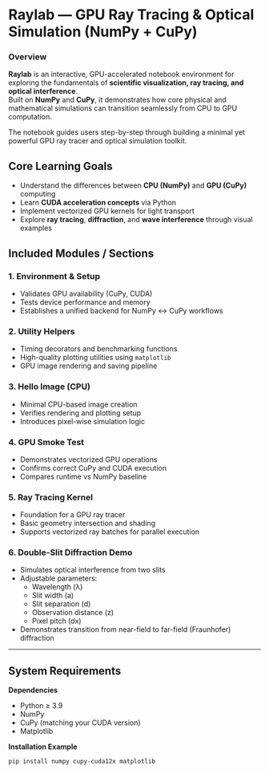 # Raylab — GPU Ray Tracing & Optical Simulation (NumPy + CuPy)

### Overview
**Raylab** is an interactive, GPU-accelerated notebook environment for exploring the fundamentals of **scientific visualization, ray tracing, and optical interference**.  
Built on **NumPy** and **CuPy**, it demonstrates how core physical and mathematical simulations can transition seamlessly from CPU to GPU computation.

The notebook guides users step-by-step through building a minimal yet powerful GPU ray tracer and optical simulation toolkit.



## Core Learning Goals

- Understand the differences between **CPU (NumPy)** and **GPU (CuPy)** computing  
- Learn **CUDA acceleration concepts** via Python  
- Implement vectorized GPU kernels for light transport  
- Explore **ray tracing**, **diffraction**, and **wave interference** through visual examples  



## Included Modules / Sections

### 1. **Environment & Setup**
- Validates GPU availability (CuPy, CUDA)  
- Tests device performance and memory  
- Establishes a unified backend for NumPy ↔ CuPy workflows  

### 2. **Utility Helpers**
- Timing decorators and benchmarking functions  
- High-quality plotting utilities using `matplotlib`  
- GPU image rendering and saving pipeline  

### 3. **Hello Image (CPU)**
- Minimal CPU-based image creation  
- Verifies rendering and plotting setup  
- Introduces pixel-wise simulation logic  

### 4. **GPU Smoke Test**
- Demonstrates vectorized GPU operations  
- Confirms correct CuPy and CUDA execution  
- Compares runtime vs NumPy baseline  

### 5. **Ray Tracing Kernel**
- Foundation for a GPU ray tracer  
- Basic geometry intersection and shading  
- Supports vectorized ray batches for parallel execution  

### 6. **Double-Slit Diffraction Demo**
- Simulates optical interference from two slits  
- Adjustable parameters:
  - Wavelength (λ)
  - Slit width (a)
  - Slit separation (d)
  - Observation distance (z)
  - Pixel pitch (dx)
- Demonstrates transition from near-field to far-field (Fraunhofer) diffraction  

---

## System Requirements

**Dependencies**
- Python ≥ 3.9  
- NumPy  
- CuPy (matching your CUDA version)  
- Matplotlib  

**Installation Example**
```bash
pip install numpy cupy-cuda12x matplotlib
